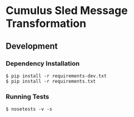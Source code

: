 # Cumulus Sled Message Transformation

## Development

### Dependency Installation

    $ pip install -r requirements-dev.txt
    $ pip install -r requirements.txt

### Running Tests

    $ nosetests -v -s
